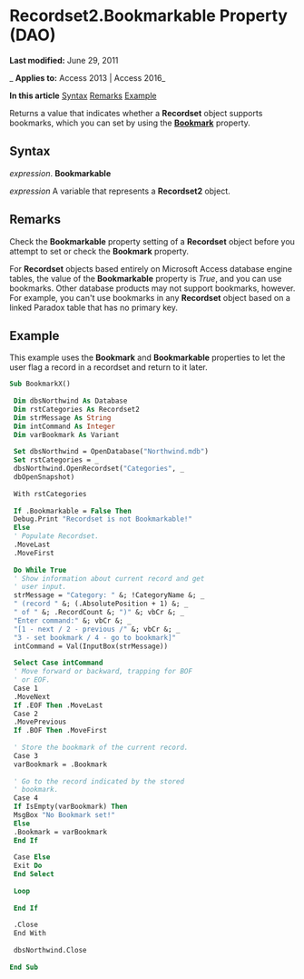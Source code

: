 
# Recordset2.Bookmarkable Property (DAO)

 **Last modified:** June 29, 2011

 _ **Applies to:** Access 2013 | Access 2016_

 **In this article**
[Syntax](#sectionSection0)
[Remarks](#sectionSection1)
[Example](#sectionSection2)


Returns a value that indicates whether a  **Recordset** object supports bookmarks, which you can set by using the **[Bookmark](7366d550-2f72-ed10-b230-eb144a6f874b.md)** property.

## Syntax
<a name="sectionSection0"> </a>

 _expression_. **Bookmarkable**

 _expression_ A variable that represents a **Recordset2** object.


## Remarks
<a name="sectionSection1"> </a>

Check the  **Bookmarkable** property setting of a **Recordset** object before you attempt to set or check the **Bookmark** property.

For  **Recordset** objects based entirely on Microsoft Access database engine tables, the value of the **Bookmarkable** property is _True_, and you can use bookmarks. Other database products may not support bookmarks, however. For example, you can't use bookmarks in any  **Recordset** object based on a linked Paradox table that has no primary key.


## Example
<a name="sectionSection2"> </a>

This example uses the  **Bookmark** and **Bookmarkable** properties to let the user flag a record in a recordset and return to it later.


```vb
Sub BookmarkX() 
 
 Dim dbsNorthwind As Database 
 Dim rstCategories As Recordset2 
 Dim strMessage As String 
 Dim intCommand As Integer 
 Dim varBookmark As Variant 
 
 Set dbsNorthwind = OpenDatabase("Northwind.mdb") 
 Set rstCategories = _ 
 dbsNorthwind.OpenRecordset("Categories", _ 
 dbOpenSnapshot) 
 
 With rstCategories 
 
 If .Bookmarkable = False Then 
 Debug.Print "Recordset is not Bookmarkable!" 
 Else 
 ' Populate Recordset. 
 .MoveLast 
 .MoveFirst 
 
 Do While True 
 ' Show information about current record and get 
 ' user input. 
 strMessage = "Category: " &; !CategoryName &; _ 
 " (record " &; (.AbsolutePosition + 1) &; _ 
 " of " &; .RecordCount &; ")" &; vbCr &; _ 
 "Enter command:" &; vbCr &; _ 
 "[1 - next / 2 - previous /" &; vbCr &; _ 
 "3 - set bookmark / 4 - go to bookmark]" 
 intCommand = Val(InputBox(strMessage)) 
 
 Select Case intCommand 
 ' Move forward or backward, trapping for BOF 
 ' or EOF. 
 Case 1 
 .MoveNext 
 If .EOF Then .MoveLast 
 Case 2 
 .MovePrevious 
 If .BOF Then .MoveFirst 
 
 ' Store the bookmark of the current record. 
 Case 3 
 varBookmark = .Bookmark 
 
 ' Go to the record indicated by the stored 
 ' bookmark. 
 Case 4 
 If IsEmpty(varBookmark) Then 
 MsgBox "No Bookmark set!" 
 Else 
 .Bookmark = varBookmark 
 End If 
 
 Case Else 
 Exit Do 
 End Select 
 
 Loop 
 
 End If 
 
 .Close 
 End With 
 
 dbsNorthwind.Close 
 
End Sub
```

